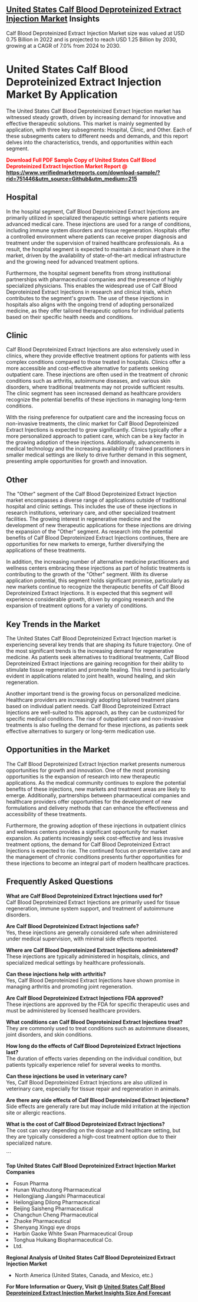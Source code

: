 <h2><a href="https://www.verifiedmarketreports.com/download-sample/?rid=751446&amp;utm_source=Github&amp;utm_medium=215" target="_blank">United States Calf Blood Deproteinized Extract Injection Market</a> Insights</h2><p>Calf Blood Deproteinized Extract Injection Market size was valued at USD 0.75 Billion in 2022 and is projected to reach USD 1.25 Billion by 2030, growing at a CAGR of 7.0% from 2024 to 2030.</p><p><h1>United States Calf Blood Deproteinized Extract Injection Market By Application</h1><p>The United States Calf Blood Deproteinized Extract Injection market has witnessed steady growth, driven by increasing demand for innovative and effective therapeutic solutions. This market is mainly segmented by application, with three key subsegments: Hospital, Clinic, and Other. Each of these subsegments caters to different needs and demands, and this report delves into the characteristics, trends, and opportunities within each segment.</p><p><strong><p><span class=""><span style="color: #ff0000;"><strong>Download Full PDF Sample Copy of United States Calf Blood Deproteinized Extract Injection Market Report</strong> @ </span><a href="https://www.verifiedmarketreports.com/download-sample/?rid=751446&amp;utm_source=Github&amp;utm_medium=215" target="_blank">https://www.verifiedmarketreports.com/download-sample/?rid=751446&amp;utm_source=Github&amp;utm_medium=215</a></span></p></strong></p><h2>Hospital</h2><p>In the hospital segment, Calf Blood Deproteinized Extract Injections are primarily utilized in specialized therapeutic settings where patients require advanced medical care. These injections are used for a range of conditions, including immune system disorders and tissue regeneration. Hospitals offer a controlled environment where patients can receive proper diagnosis and treatment under the supervision of trained healthcare professionals. As a result, the hospital segment is expected to maintain a dominant share in the market, driven by the availability of state-of-the-art medical infrastructure and the growing need for advanced treatment options.</p><p>Furthermore, the hospital segment benefits from strong institutional partnerships with pharmaceutical companies and the presence of highly specialized physicians. This enables the widespread use of Calf Blood Deproteinized Extract Injections in research and clinical trials, which contributes to the segment's growth. The use of these injections in hospitals also aligns with the ongoing trend of adopting personalized medicine, as they offer tailored therapeutic options for individual patients based on their specific health needs and conditions.</p><h2>Clinic</h2><p>Calf Blood Deproteinized Extract Injections are also extensively used in clinics, where they provide effective treatment options for patients with less complex conditions compared to those treated in hospitals. Clinics offer a more accessible and cost-effective alternative for patients seeking outpatient care. These injections are often used in the treatment of chronic conditions such as arthritis, autoimmune diseases, and various skin disorders, where traditional treatments may not provide sufficient results. The clinic segment has seen increased demand as healthcare providers recognize the potential benefits of these injections in managing long-term conditions.</p><p>With the rising preference for outpatient care and the increasing focus on non-invasive treatments, the clinic market for Calf Blood Deproteinized Extract Injections is expected to grow significantly. Clinics typically offer a more personalized approach to patient care, which can be a key factor in the growing adoption of these injections. Additionally, advancements in medical technology and the increasing availability of trained practitioners in smaller medical settings are likely to drive further demand in this segment, presenting ample opportunities for growth and innovation.</p><h2>Other</h2><p>The "Other" segment of the Calf Blood Deproteinized Extract Injection market encompasses a diverse range of applications outside of traditional hospital and clinic settings. This includes the use of these injections in research institutions, veterinary care, and other specialized treatment facilities. The growing interest in regenerative medicine and the development of new therapeutic applications for these injections are driving the expansion of the "Other" segment. As research into the potential benefits of Calf Blood Deproteinized Extract Injections continues, there are opportunities for new markets to emerge, further diversifying the applications of these treatments.</p><p>In addition, the increasing number of alternative medicine practitioners and wellness centers embracing these injections as part of holistic treatments is contributing to the growth of the "Other" segment. With its diverse application potential, this segment holds significant promise, particularly as new markets continue to recognize the therapeutic benefits of Calf Blood Deproteinized Extract Injections. It is expected that this segment will experience considerable growth, driven by ongoing research and the expansion of treatment options for a variety of conditions.</p><h2>Key Trends in the Market</h2><p>The United States Calf Blood Deproteinized Extract Injection market is experiencing several key trends that are shaping its future trajectory. One of the most significant trends is the increasing demand for regenerative medicine. As patients seek alternatives to traditional treatments, Calf Blood Deproteinized Extract Injections are gaining recognition for their ability to stimulate tissue regeneration and promote healing. This trend is particularly evident in applications related to joint health, wound healing, and skin regeneration.</p><p>Another important trend is the growing focus on personalized medicine. Healthcare providers are increasingly adopting tailored treatment plans based on individual patient needs. Calf Blood Deproteinized Extract Injections are well-suited to this approach, as they can be customized for specific medical conditions. The rise of outpatient care and non-invasive treatments is also fueling the demand for these injections, as patients seek effective alternatives to surgery or long-term medication use.</p><h2>Opportunities in the Market</h2><p>The Calf Blood Deproteinized Extract Injection market presents numerous opportunities for growth and innovation. One of the most promising opportunities is the expansion of research into new therapeutic applications. As the medical community continues to explore the potential benefits of these injections, new markets and treatment areas are likely to emerge. Additionally, partnerships between pharmaceutical companies and healthcare providers offer opportunities for the development of new formulations and delivery methods that can enhance the effectiveness and accessibility of these treatments.</p><p>Furthermore, the growing adoption of these injections in outpatient clinics and wellness centers provides a significant opportunity for market expansion. As patients increasingly seek cost-effective and less invasive treatment options, the demand for Calf Blood Deproteinized Extract Injections is expected to rise. The continued focus on preventative care and the management of chronic conditions presents further opportunities for these injections to become an integral part of modern healthcare practices.</p><h2>Frequently Asked Questions</h2><p><strong>What are Calf Blood Deproteinized Extract Injections used for?</strong><br>Calf Blood Deproteinized Extract Injections are primarily used for tissue regeneration, immune system support, and treatment of autoimmune disorders.</p><p><strong>Are Calf Blood Deproteinized Extract Injections safe?</strong><br>Yes, these injections are generally considered safe when administered under medical supervision, with minimal side effects reported.</p><p><strong>Where are Calf Blood Deproteinized Extract Injections administered?</strong><br>These injections are typically administered in hospitals, clinics, and specialized medical settings by healthcare professionals.</p><p><strong>Can these injections help with arthritis?</strong><br>Yes, Calf Blood Deproteinized Extract Injections have shown promise in managing arthritis and promoting joint regeneration.</p><p><strong>Are Calf Blood Deproteinized Extract Injections FDA approved?</strong><br>These injections are approved by the FDA for specific therapeutic uses and must be administered by licensed healthcare providers.</p><p><strong>What conditions can Calf Blood Deproteinized Extract Injections treat?</strong><br>They are commonly used to treat conditions such as autoimmune diseases, joint disorders, and skin conditions.</p><p><strong>How long do the effects of Calf Blood Deproteinized Extract Injections last?</strong><br>The duration of effects varies depending on the individual condition, but patients typically experience relief for several weeks to months.</p><p><strong>Can these injections be used in veterinary care?</strong><br>Yes, Calf Blood Deproteinized Extract Injections are also utilized in veterinary care, especially for tissue repair and regeneration in animals.</p><p><strong>Are there any side effects of Calf Blood Deproteinized Extract Injections?</strong><br>Side effects are generally rare but may include mild irritation at the injection site or allergic reactions.</p><p><strong>What is the cost of Calf Blood Deproteinized Extract Injections?</strong><br>The cost can vary depending on the dosage and healthcare setting, but they are typically considered a high-cost treatment option due to their specialized nature.</p>```</p><p><strong>Top United States Calf Blood Deproteinized Extract Injection Market Companies</strong></p><div data-test-id=""><p><li>Fosun Pharma</li><li> Hunan Wuzhoutong Pharmaceutical</li><li> Heilongjiang Jiangshi Pharmaceutical</li><li> Heilongjiang Dilong Pharmaceutical</li><li> Beijing Saisheng Pharmaceutical</li><li> Changchun Cheng Pharmaceutical</li><li> Zhaoke Pharmaceutical</li><li> Shenyang Xingqi eye drops</li><li> Harbin Gaoke White Swan Pharmaceutical Group</li><li> Tonghua Huikang Biopharmaceutical Co.</li><li> Ltd.</li></p><div><strong>Regional Analysis of&nbsp;United States Calf Blood Deproteinized Extract Injection Market</strong></div><ul><li dir="ltr"><p dir="ltr">North America&nbsp;(United States, Canada, and Mexico, etc.)</p></li></ul><p><strong>For More Information or Query, Visit @&nbsp;</strong><strong><a href="https://www.verifiedmarketreports.com/product/calf-blood-deproteinized-extract-injection-market/?utm_source=Github&amp;utm_medium=215" target="_blank">United States Calf Blood Deproteinized Extract Injection Market Insights Size And Forecast</a></strong></p></div>
